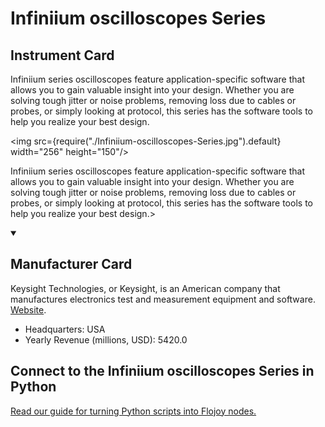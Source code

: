
# Infiniium oscilloscopes Series

## Instrument Card

<div className="flex">

<div>

Infiniium series oscilloscopes feature application-specific software that allows you to gain valuable insight into your design. Whether you are solving tough jitter or noise problems, removing loss due to cables or probes, or simply looking at protocol, this series has the software tools to help you realize your best design.

</div>

<img src={require("./Infiniium-oscilloscopes-Series.jpg").default} width="256" height="150"/>

</div>

Infiniium series oscilloscopes feature application-specific software that allows you to gain valuable insight into your design. Whether you are solving tough jitter or noise problems, removing loss due to cables or probes, or simply looking at protocol, this series has the software tools to help you realize your best design.>

<details open>
<summary><h2>Manufacturer Card</h2></summary>

Keysight Technologies, or Keysight, is an American company that manufactures electronics test and measurement equipment and software. <a href="https://www.keysight.com/us/en/home.html">Website</a>.

<ul>
  <li>Headquarters: USA</li>
  <li>Yearly Revenue (millions, USD): 5420.0</li>
</ul>
</details>

## Connect to the Infiniium oscilloscopes Series in Python

[Read our guide for turning Python scripts into Flojoy nodes.](https://docs.flojoy.ai/custom-nodes/creating-custom-node/)


